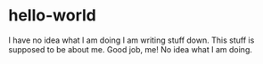 # hello-world
I have no idea what I am doing
I am writing stuff down. This stuff is supposed to be about me. Good job, me!
No idea what I am doing.
